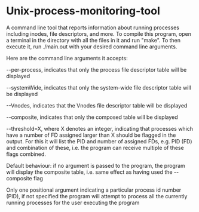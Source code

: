 # Unix-process-monitoring-tool

A command line tool that reports information about running processes including inodes, file descriptors, and more. To compile this program, open a terminal in the directory with all the files in it and run "make". To then execute it, run ./main.out with your desired command line arguments.

Here are the command line arguments it accepts:

--per-process, indicates that only the process file descriptor table will be displayed

--systemWide, indicates that only the system-wide file descriptor table will be displayed

--Vnodes, indicates that the Vnodes file descriptor table will be displayed

--composite, indicates that only the composed table will be displayed

--threshold=X, where X denotes an integer, indicating that processes which have a number of FD assigned larger than X should be flagged in the output.
For this it will list the PID and number of assigned FDs, e.g. PID (FD) and combination of these, i.e. the program can receive multiple of these flags combined.

Default behaviour: if no argument is passed to the program, the program will display the composite table, i.e. same effect as having used the --composite flag

Only one positional argument indicating a particular process id number (PID), if not specified the program will attempt to process all the currently running processes for the user executing the program

